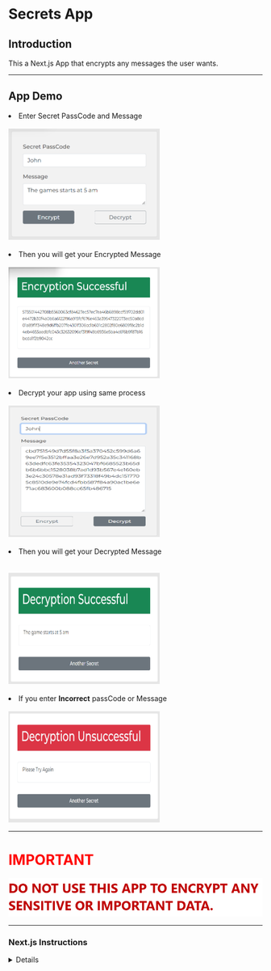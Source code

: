 <h1>Secrets App</h1>

<div>
    <h2>Introduction</h2>
    <p>This a Next.js App that encrypts any messages the user wants.</p>
</div>

<hr/>
<div>
    <h2>App Demo</h2>
    <li>Enter Secret PassCode and Message</li>
    <br/>
    <img src="./demo-image/enc.png" style="width:300px;height:220px;"/>
    <br/>
    <br/>
    <li>Then you will get your Encrypted Message</li>
    <br/>
    <img src="./demo-image/success-enc.png" style="width:300px;height:220px;"/>
    <br/>
    <br/>
    <li>Decrypt your app using same process</li>
    <br/>
    <img src="./demo-image/dec.png" style="width:300px;height:260px;"/>
    <br/>
    <br/>
    <li>Then you will get your Decrypted Message</li>
    <br/>
    <br/>
    <img src="./demo-image/dec-success.png" style="width:300px;height:220px;"/>
    <br/>
    <br/>
    <li>If you enter <strong>Incorrect</strong> passCode or Message </li>
    <br/>
    <img src="./demo-image/dec-fail.png" style="width:300px;height:220px;"/>

</div>

<hr/>
<div>
    <h1 style="color:red;">
        <strong>IMPORTANT</strong>
    </h1>
    <img src="./demo-image/important-img.png"/>

</div>

<hr>
<h3>Next.js Instructions</h3>
<details>
This is a [Next.js](https://nextjs.org/) project bootstrapped with [`create-next-app`](https://github.com/vercel/next.js/tree/canary/packages/create-next-app).

## Getting Started

First, run the development server:

```bash
npm run dev
# or
yarn dev
```

Open [http://localhost:3000](http://localhost:3000) with your browser to see the result.

You can start editing the page by modifying `pages/index.js`. The page auto-updates as you edit the file.

[API routes](https://nextjs.org/docs/api-routes/introduction) can be accessed on [http://localhost:3000/api/hello](http://localhost:3000/api/hello). This endpoint can be edited in `pages/api/hello.js`.

The `pages/api` directory is mapped to `/api/*`. Files in this directory are treated as [API routes](https://nextjs.org/docs/api-routes/introduction) instead of React pages.

## Learn More

To learn more about Next.js, take a look at the following resources:

- [Next.js Documentation](https://nextjs.org/docs) - learn about Next.js features and API.
- [Learn Next.js](https://nextjs.org/learn) - an interactive Next.js tutorial.

You can check out [the Next.js GitHub repository](https://github.com/vercel/next.js/) - your feedback and contributions are welcome!

## Deploy on Vercel

The easiest way to deploy your Next.js app is to use the [Vercel Platform](https://vercel.com/new?utm_medium=default-template&filter=next.js&utm_source=create-next-app&utm_campaign=create-next-app-readme) from the creators of Next.js.

Check out our [Next.js deployment documentation](https://nextjs.org/docs/deployment) for more details.

</details>
